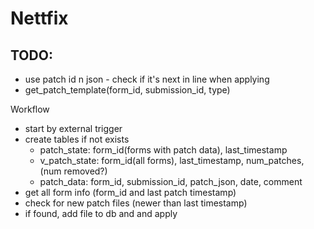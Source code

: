 # Nettfix


## TODO:

  * use patch id n json  - check if it's next in line when applying
  * get_patch_template(form_id, submission_id, type)

Workflow 
  * start by external trigger
  * create tables if not exists 
    * patch_state: form_id(forms with patch data), last_timestamp
    * v_patch_state: form_id(all forms), last_timestamp, num_patches, (num removed?)
    * patch_data: form_id, submission_id, patch_json, date, comment
  * get all form info (form_id and last patch timestamp)
  * check for new patch files (newer than last timestamp)
  * if found, add file to db and and apply

